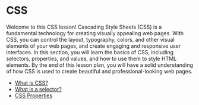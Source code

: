 # CSS

Welcome to this CSS lesson! Cascading Style Sheets (CSS) is a fundamental technology for creating visually appealing web pages. With CSS, you can control the layout, typography, colors, and other visual elements of your web pages, and create engaging and responsive user interfaces. In this section, you will learn the basics of CSS, including selectors, properties, and values, and how to use them to style HTML elements. By the end of this lesson plan, you will have a solid understanding of how CSS is used to create beautiful and professional-looking web pages.

- [What is CSS?](01_WHAT_IS_CSS/README.md)
- [What is a selector?](02_SELECTORS/README.md)
- [CSS Properties](03_PROPERTIES/README.md)
